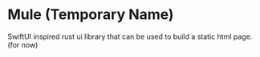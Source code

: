 # Mule (Temporary Name)

SwiftUI inspired rust ui library that can be used to build a static html page. (for now)
